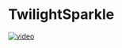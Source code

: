 # TwilightSparkle

[![video](https://cloud.mail.ru/public/Ap6h/PkZ1FH3qU)](https://cloud.mail.ru/public/n8gZ/NwGtGduuS)
